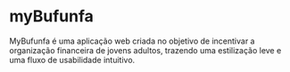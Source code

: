 # myBufunfa

MyBufunfa é uma aplicação web criada no objetivo de incentivar a organização 
financeira de jovens adultos, trazendo uma estilização leve e uma fluxo de usabilidade 
intuitivo.
